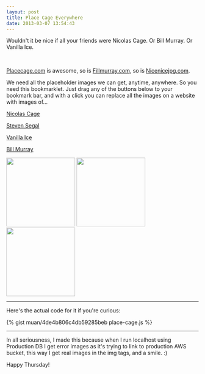 ```yaml
---
layout: post
title: Place Cage Everywhere
date: 2013-03-07 13:54:43
---
```


Wouldn't it be nice if all your friends were Nicolas Cage. Or Bill Murray. Or Vanilla Ice.

<div class="slide-place-cage" onclick="window.open('/images/13030701.png')">&nbsp;</div>

[Placecage.com](http://www.placecage.com/) is awesome, so is [Fillmurray.com](http://fillmurray.com), so is [Nicenicejpg.com](http://nicenicejpg.com/).

We need all the placeholder images we can get, anytime, anywhere. So you need this bookmarklet.
Just drag any of the buttons below to your bookmark bar, and with a click you can replace all the images on a website with images of...

<a href="javascript:for(var i=0,item;item=document.getElementsByTagName('img')[i];i++){item.setAttribute('src','http://placecage.com/'+item.clientWidth+'/'+item.clientHeight)}" class="big-button green">Nicolas Cage</a>

<a href="javascript:for(var i=0,item;item=document.getElementsByTagName('img')[i];i++){item.setAttribute('src','http://stevensegallery.com/'+item.clientWidth+'/'+item.clientHeight)}" class="big-button green">Steven Segal</a>

<a href="javascript:for(var i=0,item;item=document.getElementsByTagName('img')[i];i++){item.setAttribute('src','http://nicenicejpg.com/'+item.clientWidth+'/'+item.clientHeight)}" class="big-button green">Vanilla Ice</a>

<a href="javascript:for(var i=0,item;item=document.getElementsByTagName('img')[i];i++){item.setAttribute('src','http://fillmurray.com/'+item.clientWidth+'/'+item.clientHeight)}" class="big-button blue">Bill Murray</a>


<img src="http://placecage.com/g/280/180" height="180" />
<img src="http://placecage.com/g/100/180" height="180" />
<img src="http://placecage.com/g/180/180" height="180" />

---

Here's the actual code for it if you're curious:

{% gist muan/4de4b806c4db59285beb place-cage.js %}

---

In all seriousness, I made this because when I run localhost using Production DB I get error images as it's trying to link to production AWS bucket, this way I get real images in the img tags, and a smile. :)

Happy Thursday!
